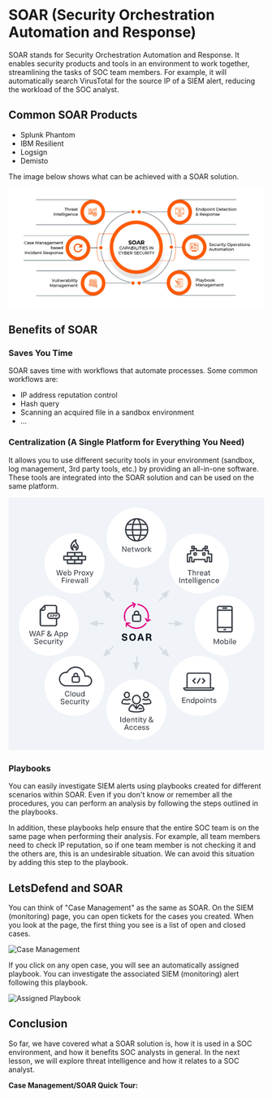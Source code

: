 # SOAR (Security Orchestration Automation and Response)

SOAR stands for Security Orchestration Automation and Response. It enables security products and tools in an environment to work together, streamlining the tasks of SOC team members. For example, it will automatically search VirusTotal for the source IP of a SIEM alert, reducing the workload of the SOC analyst.

## Common SOAR Products

- Splunk Phantom
- IBM Resilient
- Logsign
- Demisto

The image below shows what can be achieved with a SOAR solution.

![alt text](./Images/image-5.png)

## Benefits of SOAR

### Saves You Time

SOAR saves time with workflows that automate processes. Some common workflows are:

- IP address reputation control
- Hash query
- Scanning an acquired file in a sandbox environment
- ...

### Centralization (A Single Platform for Everything You Need)

It allows you to use different security tools in your environment (sandbox, log management, 3rd party tools, etc.) by providing an all-in-one software. These tools are integrated into the SOAR solution and can be used on the same platform.

![alt text](./Images/image-6.png)

### Playbooks

You can easily investigate SIEM alerts using playbooks created for different scenarios within SOAR. Even if you don't know or remember all the procedures, you can perform an analysis by following the steps outlined in the playbooks.

In addition, these playbooks help ensure that the entire SOC team is on the same page when performing their analysis. For example, all team members need to check IP reputation, so if one team member is not checking it and the others are, this is an undesirable situation. We can avoid this situation by adding this step to the playbook.

## LetsDefend and SOAR

You can think of "Case Management" as the same as SOAR. On the SIEM (monitoring) page, you can open tickets for the cases you created. When you look at the page, the first thing you see is a list of open and closed cases.

![Case Management](case_management_image_placeholder)

If you click on any open case, you will see an automatically assigned playbook. You can investigate the associated SIEM (monitoring) alert following this playbook.

![Assigned Playbook](assigned_playbook_image_placeholder)

## Conclusion

So far, we have covered what a SOAR solution is, how it is used in a SOC environment, and how it benefits SOC analysts in general. In the next lesson, we will explore threat intelligence and how it relates to a SOC analyst.

**Case Management/SOAR Quick Tour:**
